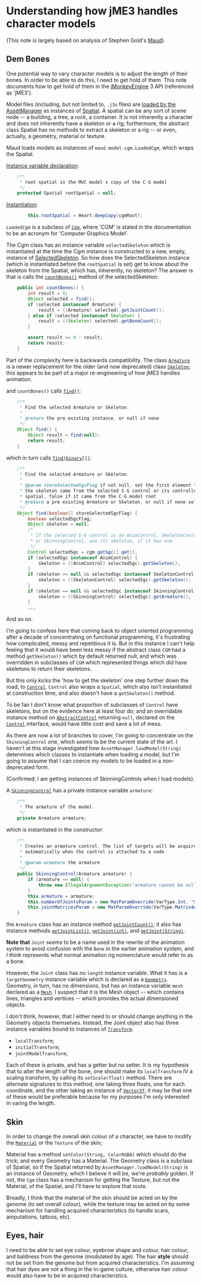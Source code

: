 # Understanding how jME3 handles character models

(This note is largely based on analysis of Stephen Gold's [Maud](https://github.com/stephengold/Maud)).

## Dem Bones

One potential way to vary character models is to adjust the length of their bones. In order to be able to do this, I need to get hold of them. This note documents how to get hold of them in the [jMonkeyEngine](https://jmonkeyengine.org/) 3 API (referenced as 'jME3').

Model files (including, but not limited to, `.j3o` files) are [loaded by the AssetManager](https://javadoc.jmonkeyengine.org/v3.6.1-stable/com/jme3/asset/AssetManager.html#loadModel(com.jme3.asset.ModelKey)) as instances of [Spatial](https://javadoc.jmonkeyengine.org/v3.6.1-stable/com/jme3/scene/Spatial.html). A spatial can be any sort of scene node -- a building, a tree, a rock, a container. It is not inherently a character and does not inherently have a skeleton or a rig; furthermore, the abstract class Spatial has no methods to extract a skeleton or a rig -- or even, actually, a geometry, material or texture.

Maud loads models as instances of `maud.model.cgm.LoadedCgm`, which wraps the Spatial. 

[Instance variable declaration](https://github.com/stephengold/Maud/blob/master/src/main/java/maud/model/cgm/Cgm.java#L205):
```java
    /**
     * root spatial in the MVC model's copy of the C-G model
     */
    protected Spatial rootSpatial = null;
```

[Instantiation](https://github.com/stephengold/Maud/blob/master/src/main/java/maud/model/cgm/LoadedCgm.java#L292):
```java
        this.rootSpatial = Heart.deepCopy(cgmRoot);
```

`LoadedCgm` is a subclass of [`Cgm`](https://github.com/stephengold/Maud/blob/master/src/main/java/maud/model/cgm/Cgm.java), where 'CGM' is stated in the documentation to be an acronym for 'Computer Graphics Model'.

The Cgm class has an instance variable `selectedSkeleton` which is instantiated at the time the Cgm instance is constructed to a new, empty, instance of [SelectedSkeleton](https://github.com/stephengold/Maud/blob/master/src/main/java/maud/model/cgm/SelectedSkeleton.java). So how does the SelectedSkeleton instance (which is instantiated before the `rootSpatial` is set) get to know about the skeleton from the Spatial, which has, inherently, no skeleton? The answer is that is calls the [`countBones()`](https://github.com/stephengold/Maud/blob/master/src/main/java/maud/model/cgm/SelectedSkeleton.java#L148) method of the selectedSkeleton:

```java
    public int countBones() {
        int result = 0;
        Object selected = find();
        if (selected instanceof Armature) {
            result = ((Armature) selected).getJointCount();
        } else if (selected instanceof Skeleton) {
            result = ((Skeleton) selected).getBoneCount();
        }

        assert result >= 0 : result;
        return result;
    }
```

Part of the complexity here is backwards compatibility. The class [`Armature`](https://javadoc.jmonkeyengine.org/v3.6.1-stable/com/jme3/anim/Armature.html) is a newer replacement for the older (and now deprecated) class [`Skeleton`](https://javadoc.jmonkeyengine.org/v3.6.1-stable/com/jme3/animation/Skeleton.html); this appears to be part of a major re-engineering of how jME3 handles animation.

and `countBones()` calls [`find()`](https://github.com/stephengold/Maud/blob/master/src/main/java/maud/model/cgm/SelectedSkeleton.java#L253):

```java
    /**
     * Find the selected Armature or Skeleton.
     *
     * @return the pre-existing instance, or null if none
     */
    Object find() {
        Object result = find(null);
        return result;
    }
```

which in turn calls [`find(binary[])`](https://github.com/stephengold/Maud/blob/master/src/main/java/maud/model/cgm/SelectedSkeleton.java#L181):

```java
    /**
     * Find the selected Armature or Skeleton.
     *
     * @param storeSelectedSgcFlag if not null, set the first element to true if
     * the skeleton came from the selected S-G control or its controlled
     * spatial, false if it came from the C-G model root
     * @return a pre-existing Armature or Skeleton, or null if none selected
     */
    Object find(boolean[] storeSelectedSgcFlag) {
        boolean selectedSgcFlag;
        Object skeleton = null;
        /*
         * If the selected S-G control is an AnimControl, SkeletonControl,
         * or SkinningControl, use its skeleton, if it has one.
         */
        Control selectedSgc = cgm.getSgc().get();
        if (selectedSgc instanceof AnimControl) {
            skeleton = ((AnimControl) selectedSgc).getSkeleton();
        }
        if (skeleton == null && selectedSgc instanceof SkeletonControl) {
            skeleton = ((SkeletonControl) selectedSgc).getSkeleton();
        }
        if (skeleton == null && selectedSgc instanceof SkinningControl) {
            skeleton = ((SkinningControl) selectedSgc).getArmature();
        }
        ...
```

And so on. 

I'm going to confess here that coming back to object oriented programming after a decade of concentrating on functional programming, it's frustrating how complicated, messy and repetitious it is. But in this instance I can't help feeling that it would have been less messy if the abstract class `CGM` had a method `getSkeleton()` which by default returned null; and which was overridden in subclasses of `CGM` which represented things which did have skeletons to return their skeletons.

But this only kicks the 'how to get the skeleton' one step further down the road, to [`Control`](https://javadoc.jmonkeyengine.org/v3.6.1-stable/com/jme3/scene/control/Control.html). `Control` also wraps a `Spatial`, which also isn't instantiated at construction time, and also doesn't have a `getSkeleton()` method.

To be fair I don't know what proportion of subclasses of `Control` have skeletons, but on the evidence here at least four do; and an overridable instance method on [`AbstractControl`](https://javadoc.jmonkeyengine.org/v3.6.1-stable/com/jme3/scene/control/AbstractControl.html) returning `null`, declared on the [`Control`](https://javadoc.jmonkeyengine.org/v3.6.1-stable/com/jme3/scene/control/Control.html) interface, would have little cost and save a lot of mess.

As there are now a lot of branches to cover, I'm going to concentrate on the `SkinningControl` one, which *seems* to be the current state of the art. I haven't at this stage investigated how `AssetManager.loadModel(String)` determines which classes to instantiate when loading a model, but I'm going to assume that I can coerce my models to be loaded in a non-deprecated form.

(Confirmed: I am getting instances of SkinningControls when I load models).

A [`SkinningControl`](https://javadoc.jmonkeyengine.org/v3.6.1-stable/com/jme3/anim/SkinningControl.html) has a private instance variable `armature`:

```java
    /**
     * The armature of the model.
     */
    private Armature armature;
```

which is instantiated in the constructor:

```java
    /**
     * Creates an armature control. The list of targets will be acquired
     * automatically when the control is attached to a node.
     *
     * @param armature the armature
     */
    public SkinningControl(Armature armature) {
        if (armature == null) {
            throw new IllegalArgumentException("armature cannot be null");
        }
        this.armature = armature;
        this.numberOfJointsParam = new MatParamOverride(VarType.Int, "NumberOfBones", null);
        this.jointMatricesParam = new MatParamOverride(VarType.Matrix4Array, "BoneMatrices", null);
    }
```

the `Armature` class has an instance method [`getJointCount()`](https://javadoc.jmonkeyengine.org/v3.6.1-stable/com/jme3/anim/Armature.html#getJointCount()); it also has instance methods [`getJointList()`](https://javadoc.jmonkeyengine.org/v3.6.1-stable/com/jme3/anim/Armature.html#getJointList()), [`getJoint(int)`](https://javadoc.jmonkeyengine.org/v3.6.1-stable/com/jme3/anim/Armature.html#getJoint(int)), and [`getJoint(String)`](https://javadoc.jmonkeyengine.org/v3.6.1-stable/com/jme3/anim/Armature.html#getJoint(java.lang.String)).

**Note that** `Joint` *seems* to be a name used in the rewrite of the animation system to avoid confusion with the `Bone` in the earlier animation system, and *I think* represents what normal animation rig nomenclature would refer to as a bone. 

However, the `Joint` class has no `length` instance variable. What it has is a `targetGeometry` instance variable which is declared as a [`Geometry`](https://javadoc.jmonkeyengine.org/v3.6.1-stable/com/jme3/scene/Geometry.html). Geometry, in turn, has no dimensions, but has an instance variable `mesh` declared as a [`Mesh`](https://javadoc.jmonkeyengine.org/v3.6.1-stable/com/jme3/scene/Mesh.html). I suspect that it is the Mesh object -- which contains lines, triangles and vertices -- which provides the actual dimensioned objects.

I don't think, however, that I either need to or should change anything in the Geometry objects themselves. Instead, the Joint object also has three instance variables bound to instances of [`Transform`](https://javadoc.jmonkeyengine.org/v3.6.1-stable/com/jme3/math/Transform.html):

* `localTransform`;
* `initialTransform`;
* `jointModelTransform`;

Each of these is private, and has a getter but no setter. It is my hypothesis that to alter the length of the bone, one should make its `localTransform` IV a scaling transform, by calling its `setScale(float)` method. There are alternate signatures to this method, one taking three floats, one for each coordinate, and the other taking an instance of [`Vector3f`](https://javadoc.jmonkeyengine.org/v3.6.1-stable/com/jme3/math/Vector3f.html); it may be that one of these would be preferable because for my purposes I'm only interested in varing the length.

## Skin

In order to change the overall skin colour of a character, we have to modify the [`Material`](https://javadoc.jmonkeyengine.org/v3.6.1-stable/com/jme3/material/Material.html) or the `Texture` of the skin; 

Material has a method `setColor(String, ColorRGBA)` which should do the trick; and every Geometry has a Material. The Geometry class is a subclass of Spatial, so if the Spatial returned by `AssetManager.loadNodel(String)` is an instance of Geometry, which I believe it will be, we're *probably* golden. If not, the `Cgm` class has a mechanism for getting the Texture, but not the Material, of the Spatial, and I'll have to explore that route.

Broadly, I think that the material of the skin should be acted on by the genome (to set overall colour), while the texture may be acted on by some mechanism for handling acquired characteristics (to handle scars, amputations, tattoos, etc).

## Eyes, hair

I need to be able to set eye colour, eyebrow shape and colour, hair colour, and baldness from the genome (modulated by age). The hair **style** should not be set from the genome but from acquired characteristics. I'm assuming that hair dyes are not a thing in the in-game culture, otherwise hair colour would also have to be in acquired characteristics.